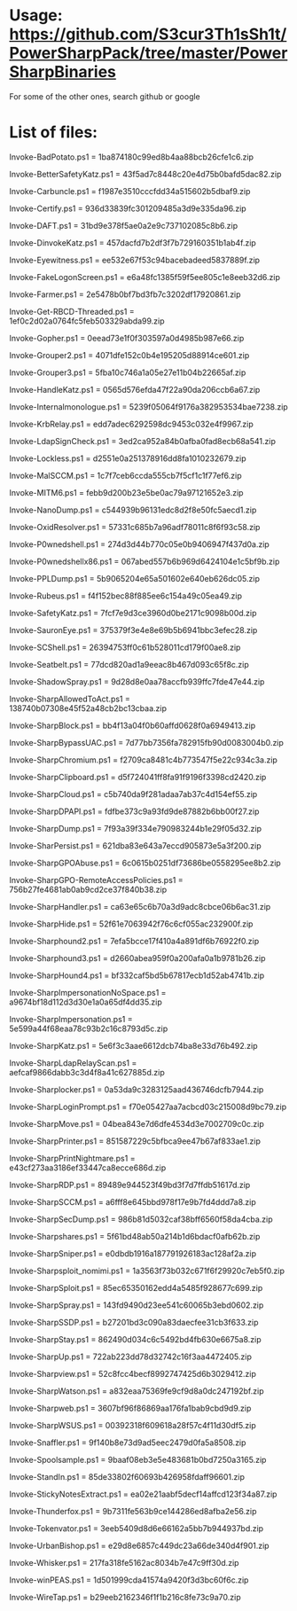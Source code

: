 # Usage: https://github.com/S3cur3Th1sSh1t/PowerSharpPack/tree/master/PowerSharpBinaries

For some of the other ones, search github or google

# List of files:

Invoke-BadPotato.ps1 = 1ba874180c99ed8b4aa88bcb26cfe1c6.zip

Invoke-BetterSafetyKatz.ps1 = 43f5ad7c8448c20e4d75b0bafd5dac82.zip

Invoke-Carbuncle.ps1 = f1987e3510cccfdd34a515602b5dbaf9.zip

Invoke-Certify.ps1 = 936d33839fc301209485a3d9e335da96.zip

Invoke-DAFT.ps1 = 31bd9e378f5ae0a2e9c737102085c8b6.zip

Invoke-DinvokeKatz.ps1 = 457dacfd7b2df3f7b729160351b1ab4f.zip

Invoke-Eyewitness.ps1 = ee532e67f53c94bacebadeed5837889f.zip

Invoke-FakeLogonScreen.ps1 = e6a48fc1385f59f5ee805c1e8eeb32d6.zip

Invoke-Farmer.ps1 = 2e5478b0bf7bd3fb7c3202df17920861.zip

Invoke-Get-RBCD-Threaded.ps1 = 1ef0c2d02a0764fc5feb503329abda99.zip

Invoke-Gopher.ps1 = 0eead73e1f0f303597a0d4985b987e66.zip

Invoke-Grouper2.ps1 = 4071dfe152c0b4e195205d88914ce601.zip

Invoke-Grouper3.ps1 = 5fba10c746a1a05e27e11b04b22665af.zip

Invoke-HandleKatz.ps1 = 0565d576efda47f22a90da206ccb6a67.zip

Invoke-Internalmonologue.ps1 = 5239f05064f9176a382953534bae7238.zip

Invoke-KrbRelay.ps1 = edd7adec6292598dc9453c032e4f9967.zip

Invoke-LdapSignCheck.ps1 = 3ed2ca952a84b0afba0fad8ecb68a541.zip

Invoke-Lockless.ps1 = d2551e0a251378916dd8fa1010232679.zip

Invoke-MalSCCM.ps1 = 1c7f7ceb6ccda555cb7f5cf1c1f77ef6.zip

Invoke-MITM6.ps1 = febb9d200b23e5be0ac79a97121652e3.zip

Invoke-NanoDump.ps1 = c544939b96131edc8d2f8e50fc5aecd1.zip

Invoke-OxidResolver.ps1 = 57331c685b7a96adf78011c8f6f93c58.zip

Invoke-P0wnedshell.ps1 = 274d3d44b770c05e0b9406947f437d0a.zip

Invoke-P0wnedshellx86.ps1 = 067abed557b6b969d6424104e1c5bf9b.zip

Invoke-PPLDump.ps1 = 5b9065204e65a501602e640eb626dc05.zip

Invoke-Rubeus.ps1 = f4f152bec88f885ee6c154a49c05ea49.zip

Invoke-SafetyKatz.ps1 = 7fcf7e9d3ce3960d0be2171c9098b00d.zip

Invoke-SauronEye.ps1 = 375379f3e4e8e69b5b6941bbc3efec28.zip

Invoke-SCShell.ps1 = 26394753ff0c61b528011cd179f00ae8.zip

Invoke-Seatbelt.ps1 = 77dcd820ad1a9eeac8b467d093c65f8c.zip

Invoke-ShadowSpray.ps1 = 9d28d8e0aa78accfb939ffc7fde47e44.zip

Invoke-SharpAllowedToAct.ps1 = 138740b07308e45f52a48cb2bc13cbaa.zip

Invoke-SharpBlock.ps1 = bb4f13a04f0b60affd0628f0a6949413.zip

Invoke-SharpBypassUAC.ps1 = 7d77bb7356fa782915fb90d0083004b0.zip

Invoke-SharpChromium.ps1 = f2709ca8481c4b773547f5e22c934c3a.zip

Invoke-SharpClipboard.ps1 = d5f724041ff8fa91f9196f3398cd2420.zip

Invoke-SharpCloud.ps1 = c5b740da9f281adaa7ab37c4d154ef55.zip

Invoke-SharpDPAPI.ps1 = fdfbe373c9a93fd9de87882b6bb00f27.zip

Invoke-SharpDump.ps1 = 7f93a39f334e790983244b1e29f05d32.zip

Invoke-SharPersist.ps1 = 621dba83e643a7eccd905873e5a3f200.zip

Invoke-SharpGPOAbuse.ps1 = 6c0615b0251df73686be0558295ee8b2.zip

Invoke-SharpGPO-RemoteAccessPolicies.ps1 = 756b27fe4681ab0ab9cd2ce37f840b38.zip

Invoke-SharpHandler.ps1 = ca63e65c6b70a3d9adc8cbce06b6ac31.zip

Invoke-SharpHide.ps1 = 52f61e7063942f76c6cf055ac232900f.zip

Invoke-Sharphound2.ps1 = 7efa5bcce17f410a4a891df6b76922f0.zip

Invoke-Sharphound3.ps1 = d2660abea959f0a200afa0a1b9781b26.zip

Invoke-SharpHound4.ps1 = bf332caf5bd5b67817ecb1d52ab4741b.zip

Invoke-SharpImpersonationNoSpace.ps1 = a9674bf18d112d3d30e1a0a65df4dd35.zip

Invoke-SharpImpersonation.ps1 = 5e599a44f68eaa78c93b2c16c8793d5c.zip

Invoke-SharpKatz.ps1 = 5e6f3c3aae6612dcb74ba8e33d76b492.zip

Invoke-SharpLdapRelayScan.ps1 = aefcaf9866dabb3c3d4f8a41c627885d.zip

Invoke-Sharplocker.ps1 = 0a53da9c3283125aad436746dcfb7944.zip

Invoke-SharpLoginPrompt.ps1 = f70e05427aa7acbcd03c215008d9bc79.zip

Invoke-SharpMove.ps1 = 04bea843e7d6dfe4534d3e7002709c0c.zip

Invoke-SharpPrinter.ps1 = 851587229c5bfbca9ee47b67af833ae1.zip

Invoke-SharpPrintNightmare.ps1 = e43cf273aa3186ef33447ca8ecce686d.zip

Invoke-SharpRDP.ps1 = 89489e944523f49bd3f7d7ffdb51617d.zip

Invoke-SharpSCCM.ps1 = a6fff8e645bbd978f17e9b7fd4ddd7a8.zip

Invoke-SharpSecDump.ps1 = 986b81d5032caf38bff6560f58da4cba.zip

Invoke-Sharpshares.ps1 = 5f61bd48ab50a214b1d6bdacf0afb62b.zip

Invoke-SharpSniper.ps1 = e0dbdb1916a187791926183ac128af2a.zip

Invoke-Sharpsploit_nomimi.ps1 = 1a3563f73b032c671f6f29920c7eb5f0.zip

Invoke-SharpSploit.ps1 = 85ec65350162edd4a5485f928677c699.zip

Invoke-SharpSpray.ps1 = 143fd9490d23ee541c60065b3ebd0602.zip

Invoke-SharpSSDP.ps1 = b27201bd3c090a83daecfee31cb3f633.zip

Invoke-SharpStay.ps1 = 862490d034c6c5492bd4fb630e6675a8.zip

Invoke-SharpUp.ps1 = 722ab223dd78d32742c16f3aa4472405.zip

Invoke-Sharpview.ps1 = 52c8fcc4becf8992747425d6b3029412.zip

Invoke-SharpWatson.ps1 = a832eaa75369fe9cf9d8a0dc247192bf.zip

Invoke-Sharpweb.ps1 = 3607bf96f86869aa176fa1bab9cbd9d9.zip

Invoke-SharpWSUS.ps1 = 00392318f609618a28f57c4f11d30df5.zip

Invoke-Snaffler.ps1 = 9f140b8e73d9ad5eec2479d0fa5a8508.zip

Invoke-Spoolsample.ps1 = 9baaf08eb3e5e483681b0bd7250a3165.zip

Invoke-StandIn.ps1 = 85de33802f60693b426958fdaff96601.zip

Invoke-StickyNotesExtract.ps1 = ea02e21aabf5decf14affcd123f34a87.zip

Invoke-Thunderfox.ps1 = 9b7311fe563b9ce144286ed8afba2e56.zip

Invoke-Tokenvator.ps1 = 3eeb5409d8d6e66162a5bb7b944937bd.zip

Invoke-UrbanBishop.ps1 = e29d8e6857c449dc23a66de340d4f901.zip

Invoke-Whisker.ps1 = 217fa318fe5162ac8034b7e47c9ff30d.zip

Invoke-winPEAS.ps1 = 1d501999cda41574a9420f3d3bc60f6c.zip

Invoke-WireTap.ps1 = b29eeb2162346f1f1b216c8fe73c9a70.zip
